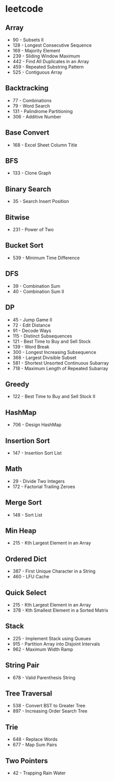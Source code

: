 # leetcode

## Array
* 90 - Subsets II
* 128 - Longest Consecutive Sequence
* 169 - Majority Element
* 239 - Sliding Window Maximum
* 442 - Find All Duplicates in an Array
* 459 - Repeated Substring Pattern
* 525 - Contiguous Array

## Backtracking
* 77 - Combinations
* 79 - Word Search
* 131 - Palindrome Partitioning
* 306 - Additive Number

## Base Convert
* 168 - Excel Sheet Column Title

## BFS
* 133 - Clone Graph

## Binary Search
* 35 - Search Insert Position

## Bitwise
* 231 - Power of Two

## Bucket Sort
* 539 - Minimum Time Difference

## DFS
* 39 - Combination Sum
* 40 - Combination Sum II

## DP
* 45 - Jump Game II
* 72 - Edit Distance
* 91 - Decode Ways
* 115 - Distinct Subsequences
* 121 - Best Time to Buy and Sell Stock
* 139 - Word Break
* 300 - Longest Increasing Subsequence
* 368 - Largest Divisible Subset
* 581 - Shortest Unsorted Continuous Subarray
* 718 - Maximum Length of Repeated Subarray

## Greedy
* 122 - Best Time to Buy and Sell Stock II

## HashMap
* 706 - Design HashMap

## Insertion Sort
* 147 - Insertion Sort List

## Math
* 29 - Divide Two Integers
* 172 - Factorial Trailing Zeroes

## Merge Sort
* 148 - Sort List

## Min Heap
* 215 - Kth Largest Element in an Array

## Ordered Dict
* 387 - First Unique Character in a String
* 460 - LFU Cache

## Quick Select
* 215 - Kth Largest Element in an Array
* 378 - Kth Smallest Element in a Sorted Matrix

## Stack
* 225 - Implement Stack using Queues
* 915 - Partition Array into Disjoint Intervals
* 962 - Maximum Width Ramp

## String Pair
* 678 - Valid Parenthesis String

## Tree Traversal
* 538 - Convert BST to Greater Tree
* 897 - Increasing Order Search Tree

## Trie
* 648 - Replace Words
* 677 - Map Sum Pairs

## Two Pointers
* 42 - Trapping Rain Water

